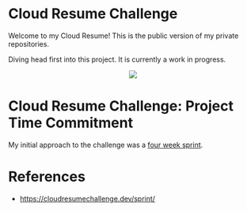 # Cloud Resume Challenge

Welcome to my Cloud Resume! This is the public version of my private repositories.

Diving head first into this project. It is currently a work in progress.

<p align="center">
  <img src="https://media.tenor.com/e0ziOuLDsOUAAAAC/fox-jump.gif">
</p>

# Cloud Resume Challenge: Project Time Commitment
My initial approach to the challenge was a [four week sprint](https://cloudresumechallenge.dev/sprint).

# References
- https://cloudresumechallenge.dev/sprint/
